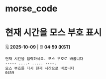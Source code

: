 # morse_code
# 현재 시간을 모스 부호 표시
<!-- MORSE_TIME_START -->
🗓️ **2025-10-09** | ⏰ **04:59 (KST)**

```
현재 시간을 입력하세요. 모스 부호로 바꿉니다
----- ....- ..... ----.
모스 부호를 다시 현재 시간으로 바꿉니다
0459
```
<!-- MORSE_TIME_END -->
